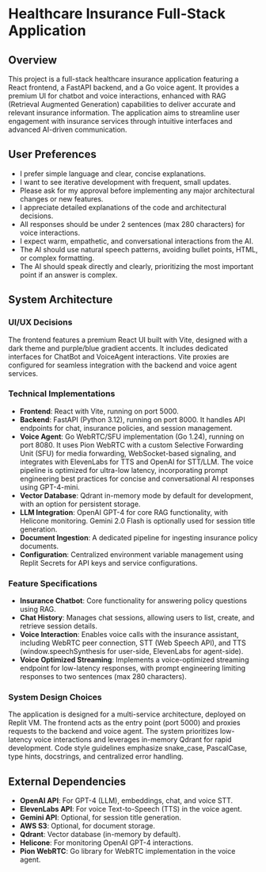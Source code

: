 # Healthcare Insurance Full-Stack Application

## Overview
This project is a full-stack healthcare insurance application featuring a React frontend, a FastAPI backend, and a Go voice agent. It provides a premium UI for chatbot and voice interactions, enhanced with RAG (Retrieval Augmented Generation) capabilities to deliver accurate and relevant insurance information. The application aims to streamline user engagement with insurance services through intuitive interfaces and advanced AI-driven communication.

## User Preferences
- I prefer simple language and clear, concise explanations.
- I want to see iterative development with frequent, small updates.
- Please ask for my approval before implementing any major architectural changes or new features.
- I appreciate detailed explanations of the code and architectural decisions.
- All responses should be under 2 sentences (max 280 characters) for voice interactions.
- I expect warm, empathetic, and conversational interactions from the AI.
- The AI should use natural speech patterns, avoiding bullet points, HTML, or complex formatting.
- The AI should speak directly and clearly, prioritizing the most important point if an answer is complex.

## System Architecture

### UI/UX Decisions
The frontend features a premium React UI built with Vite, designed with a dark theme and purple/blue gradient accents. It includes dedicated interfaces for ChatBot and VoiceAgent interactions. Vite proxies are configured for seamless integration with the backend and voice agent services.

### Technical Implementations
- **Frontend**: React with Vite, running on port 5000.
- **Backend**: FastAPI (Python 3.12), running on port 8000. It handles API endpoints for chat, insurance policies, and session management.
- **Voice Agent**: Go WebRTC/SFU implementation (Go 1.24), running on port 8080. It uses Pion WebRTC with a custom Selective Forwarding Unit (SFU) for media forwarding, WebSocket-based signaling, and integrates with ElevenLabs for TTS and OpenAI for STT/LLM. The voice pipeline is optimized for ultra-low latency, incorporating prompt engineering best practices for concise and conversational AI responses using GPT-4-mini.
- **Vector Database**: Qdrant in-memory mode by default for development, with an option for persistent storage.
- **LLM Integration**: OpenAI GPT-4 for core RAG functionality, with Helicone monitoring. Gemini 2.0 Flash is optionally used for session title generation.
- **Document Ingestion**: A dedicated pipeline for ingesting insurance policy documents.
- **Configuration**: Centralized environment variable management using Replit Secrets for API keys and service configurations.

### Feature Specifications
- **Insurance Chatbot**: Core functionality for answering policy questions using RAG.
- **Chat History**: Manages chat sessions, allowing users to list, create, and retrieve session details.
- **Voice Interaction**: Enables voice calls with the insurance assistant, including WebRTC peer connection, STT (Web Speech API), and TTS (window.speechSynthesis for user-side, ElevenLabs for agent-side).
- **Voice Optimized Streaming**: Implements a voice-optimized streaming endpoint for low-latency responses, with prompt engineering limiting responses to two sentences (max 280 characters).

### System Design Choices
The application is designed for a multi-service architecture, deployed on Replit VM. The frontend acts as the entry point (port 5000) and proxies requests to the backend and voice agent. The system prioritizes low-latency voice interactions and leverages in-memory Qdrant for rapid development. Code style guidelines emphasize snake_case, PascalCase, type hints, docstrings, and centralized error handling.

## External Dependencies
- **OpenAI API**: For GPT-4 (LLM), embeddings, chat, and voice STT.
- **ElevenLabs API**: For voice Text-to-Speech (TTS) in the voice agent.
- **Gemini API**: Optional, for session title generation.
- **AWS S3**: Optional, for document storage.
- **Qdrant**: Vector database (in-memory by default).
- **Helicone**: For monitoring OpenAI GPT-4 interactions.
- **Pion WebRTC**: Go library for WebRTC implementation in the voice agent.